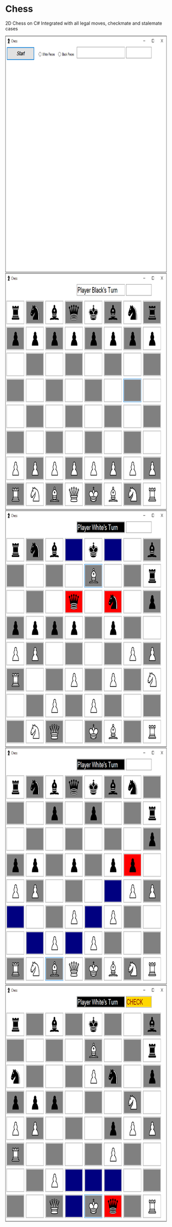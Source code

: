 # Chess
2D Chess on C#
Integrated with all legal moves, checkmate and stalemate cases

<a target='_blank'>
  <img class='header-img' width=1374px height=736px src='https://raw.githubusercontent.com/hammadch1/Chess/master/chess-UI-1.png' /><img class='header-img' width=1374px height=736px src='https://raw.githubusercontent.com/hammadch1/Chess/master/chess-UI-2.png' /><img class='header-img' width=1374px height=736px src='https://github.com/hammadch1/Chess/blob/main/chess-Screen-Scenario.png' /><img class='header-img' width=1374px height=736px src='https://raw.githubusercontent.com/hammadch1/Chess/master/chess-legal-moves.png' /><img class='header-img' width=1374px height=736px src='https://raw.githubusercontent.com/hammadch1/Chess/master/chess-check-case.png' /></a>
